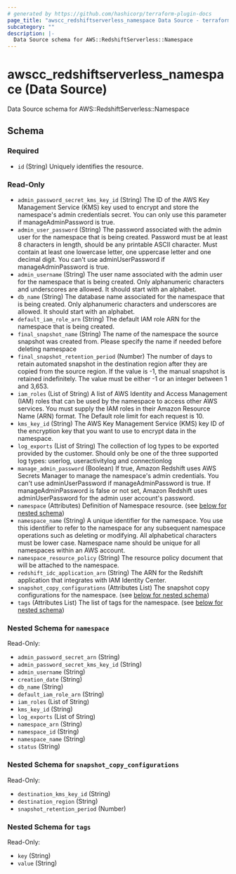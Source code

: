 ```yaml
---
# generated by https://github.com/hashicorp/terraform-plugin-docs
page_title: "awscc_redshiftserverless_namespace Data Source - terraform-provider-awscc"
subcategory: ""
description: |-
  Data Source schema for AWS::RedshiftServerless::Namespace
---
```


# awscc_redshiftserverless_namespace (Data Source)

Data Source schema for AWS::RedshiftServerless::Namespace



<!-- schema generated by tfplugindocs -->
## Schema

### Required

- `id` (String) Uniquely identifies the resource.

### Read-Only

- `admin_password_secret_kms_key_id` (String) The ID of the AWS Key Management Service (KMS) key used to encrypt and store the namespace's admin credentials secret. You can only use this parameter if manageAdminPassword is true.
- `admin_user_password` (String) The password associated with the admin user for the namespace that is being created. Password must be at least 8 characters in length, should be any printable ASCII character. Must contain at least one lowercase letter, one uppercase letter and one decimal digit. You can't use adminUserPassword if manageAdminPassword is true.
- `admin_username` (String) The user name associated with the admin user for the namespace that is being created. Only alphanumeric characters and underscores are allowed. It should start with an alphabet.
- `db_name` (String) The database name associated for the namespace that is being created. Only alphanumeric characters and underscores are allowed. It should start with an alphabet.
- `default_iam_role_arn` (String) The default IAM role ARN for the namespace that is being created.
- `final_snapshot_name` (String) The name of the namespace the source snapshot was created from. Please specify the name if needed before deleting namespace
- `final_snapshot_retention_period` (Number) The number of days to retain automated snapshot in the destination region after they are copied from the source region. If the value is -1, the manual snapshot is retained indefinitely. The value must be either -1 or an integer between 1 and 3,653.
- `iam_roles` (List of String) A list of AWS Identity and Access Management (IAM) roles that can be used by the namespace to access other AWS services. You must supply the IAM roles in their Amazon Resource Name (ARN) format. The Default role limit for each request is 10.
- `kms_key_id` (String) The AWS Key Management Service (KMS) key ID of the encryption key that you want to use to encrypt data in the namespace.
- `log_exports` (List of String) The collection of log types to be exported provided by the customer. Should only be one of the three supported log types: userlog, useractivitylog and connectionlog
- `manage_admin_password` (Boolean) If true, Amazon Redshift uses AWS Secrets Manager to manage the namespace's admin credentials. You can't use adminUserPassword if manageAdminPassword is true. If manageAdminPassword is false or not set, Amazon Redshift uses adminUserPassword for the admin user account's password.
- `namespace` (Attributes) Definition of Namespace resource. (see [below for nested schema](#nestedatt--namespace))
- `namespace_name` (String) A unique identifier for the namespace. You use this identifier to refer to the namespace for any subsequent namespace operations such as deleting or modifying. All alphabetical characters must be lower case. Namespace name should be unique for all namespaces within an AWS account.
- `namespace_resource_policy` (String) The resource policy document that will be attached to the namespace.
- `redshift_idc_application_arn` (String) The ARN for the Redshift application that integrates with IAM Identity Center.
- `snapshot_copy_configurations` (Attributes List) The snapshot copy configurations for the namespace. (see [below for nested schema](#nestedatt--snapshot_copy_configurations))
- `tags` (Attributes List) The list of tags for the namespace. (see [below for nested schema](#nestedatt--tags))

<a id="nestedatt--namespace"></a>
### Nested Schema for `namespace`

Read-Only:

- `admin_password_secret_arn` (String)
- `admin_password_secret_kms_key_id` (String)
- `admin_username` (String)
- `creation_date` (String)
- `db_name` (String)
- `default_iam_role_arn` (String)
- `iam_roles` (List of String)
- `kms_key_id` (String)
- `log_exports` (List of String)
- `namespace_arn` (String)
- `namespace_id` (String)
- `namespace_name` (String)
- `status` (String)


<a id="nestedatt--snapshot_copy_configurations"></a>
### Nested Schema for `snapshot_copy_configurations`

Read-Only:

- `destination_kms_key_id` (String)
- `destination_region` (String)
- `snapshot_retention_period` (Number)


<a id="nestedatt--tags"></a>
### Nested Schema for `tags`

Read-Only:

- `key` (String)
- `value` (String)
